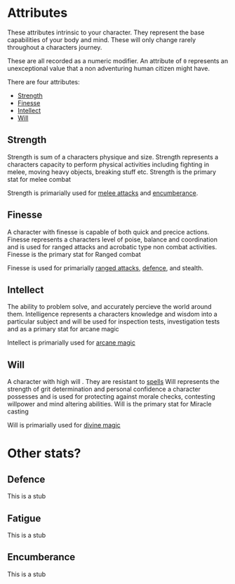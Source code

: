 
# Attributes
These attributes intrinsic to your character. They represent the base capabilities of your body and mind. These will only change rarely throughout a characters journey.

These are all recorded as a numeric modifier. An attribute of `0` represents an unexceptional value that a non adventuring human citizen might have.

There are four attributes:
 - [Strength](#Strenth)
 - [Finesse](#Finesse)
 - [Intellect](#Intellect)
 - [Will](#Will)

## Strength
Strength is sum of a characters physique and size.
Strength represents a characters capacity to perform physical activities including fighting in melee, moving heavy objects, breaking stuff etc.  Strength is the primary stat for melee combat

Strength is primarially used for [melee attacks](rolls.md#Melee-attacks) and [encumberance](#Encumberance).

## Finesse
A character with finesse is capable of both quick and precice actions.
Finesse represents a characters level of poise, balance and coordination and is used for ranged attacks and acrobatic type non combat activities.  Finesse is the primary stat for Ranged combat


Finesse is used for primarially [ranged attacks](rolls.md#Ranged-attacks), [defence](#Defence), and stealth.

## Intellect
The ability to problem solve, and accurately percieve the world around them.
Intelligence represents a characters knowledge and wisdom into a particular subject and will be used for inspection tests, investigation tests and as a primary stat for arcane magic


Intellect is primarially used for [arcane magic](spells.md#Arcane-magic) 

## Will
A character with high will . They are resistant to [spells](spells.md)
Will represents the strength of grit determination and personal confidence a character possesses and is used for protecting against morale checks, contesting willpower and mind altering abilities.  Will is the primary stat for Miracle casting


Will is primarially used for [divine magic](spells.md#Divine-magic)

# Other stats?


## Defence
This is a stub

## Fatigue
This is a stub

## Encumberance
This is a stub

